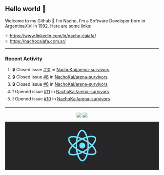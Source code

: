 ## Hello world 👋  
Welcome to my Github 🧙‍ I'm Nacho, I'm a Software Developer born in Argentina🇦🇷 in 1992. Here are some links:  
  
✨ https://www.linkedin.com/in/nacho-caiafa/  
✨ https://nachocaiafa.com.ar/  

---

### Recent Activity

<!--START_SECTION:activity-->
1. 🔒 Closed issue [#10](https://github.com/NachoKai/arena-survivors/issues/10) in [NachoKai/arena-survivors](https://github.com/NachoKai/arena-survivors)
2. 🔒 Closed issue [#8](https://github.com/NachoKai/arena-survivors/issues/8) in [NachoKai/arena-survivors](https://github.com/NachoKai/arena-survivors)
3. 🔒 Closed issue [#6](https://github.com/NachoKai/arena-survivors/issues/6) in [NachoKai/arena-survivors](https://github.com/NachoKai/arena-survivors)
4. ❗ Opened issue [#11](https://github.com/NachoKai/arena-survivors/issues/11) in [NachoKai/arena-survivors](https://github.com/NachoKai/arena-survivors)
5. ❗ Opened issue [#10](https://github.com/NachoKai/arena-survivors/issues/10) in [NachoKai/arena-survivors](https://github.com/NachoKai/arena-survivors)
<!--END_SECTION:activity-->

---

<p align="center">
    <img align='center' src="https://github-readme-stats.vercel.app/api?username=NachoKai&theme=react&hide_border=true&include_all_commits=false&count_private=true" />
    <img align="center" src="https://github-readme-stats.vercel.app/api/top-langs?username=NachoKai&langs_count=10&show_icons=true&locale=en&layout=compact&theme=react&hide_border=true" />
   <!-- <img align='center' src="https://github-readme-streak-stats.herokuapp.com/?user=NachoKai&theme=react&hide_border=true" /> -->
</p>

<p align="center">
    <img align='center' src='https://raw.githubusercontent.com/NachoKai/NachoKai/master/x3x5w638kkixi9s3h3vw.gif' >
</p>
